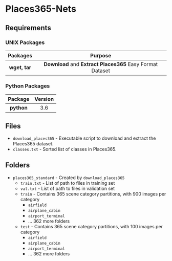 # Places365-Nets

## Requirements

### UNIX Packages

|  **Packages** |                           **Purpose**                          |
| :-----------: | :------------------------------------------------------------: |
| **wget, tar** | **Download** and **Extract** **Places365** Easy Format Dataset |

### Python Packages

| **Package** | **Version** |
| :---------: | :---------: |
|  **python** |     3.6     |

## Files

-   `download_places365` - Executable script to download and extract the Places365 dataset.
-   `classes.txt` - Sorted list of classes in Places365.

## Folders

-   `places365_standard` - Created by `download_places365`
    -   `train.txt` - List of path to files in training set
    -   `val.txt` - List of path to files in validation set
    -   `train` - Contains 365 scene category partitions, with 900 images per category
        -   `airfield`
        -   `airplane_cabin`
        -   `airport_terminal`
        -   ... 362 more folders
    -   `test` - Contains 365 scene category partitions, with 100 images per category
        -   `airfield`
        -   `airplane_cabin`
        -   `airport_terminal`
        -   ... 362 more folders
